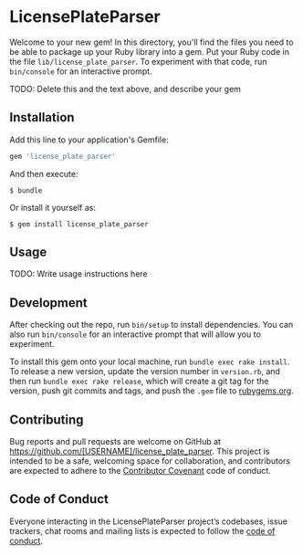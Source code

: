 # LicensePlateParser

Welcome to your new gem! In this directory, you'll find the files you need to be able to package up your Ruby library into a gem. Put your Ruby code in the file `lib/license_plate_parser`. To experiment with that code, run `bin/console` for an interactive prompt.

TODO: Delete this and the text above, and describe your gem

## Installation

Add this line to your application's Gemfile:

```ruby
gem 'license_plate_parser'
```

And then execute:

    $ bundle

Or install it yourself as:

    $ gem install license_plate_parser

## Usage

TODO: Write usage instructions here

## Development

After checking out the repo, run `bin/setup` to install dependencies. You can also run `bin/console` for an interactive prompt that will allow you to experiment.

To install this gem onto your local machine, run `bundle exec rake install`. To release a new version, update the version number in `version.rb`, and then run `bundle exec rake release`, which will create a git tag for the version, push git commits and tags, and push the `.gem` file to [rubygems.org](https://rubygems.org).

## Contributing

Bug reports and pull requests are welcome on GitHub at https://github.com/[USERNAME]/license_plate_parser. This project is intended to be a safe, welcoming space for collaboration, and contributors are expected to adhere to the [Contributor Covenant](http://contributor-covenant.org) code of conduct.

## Code of Conduct

Everyone interacting in the LicensePlateParser project’s codebases, issue trackers, chat rooms and mailing lists is expected to follow the [code of conduct](https://github.com/[USERNAME]/license_plate_parser/blob/master/CODE_OF_CONDUCT.md).
